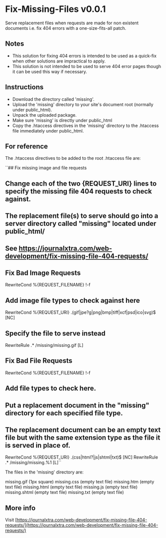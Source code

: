 # Fix-Missing-Files v0.0.1
Serve replacement files when requests are made for non existent documents i.e. fix 404 errors with a one-size-fits-all patch.

## Notes

- This solution for fixing 404 errors is intended to be used as a quick-fix when other solutions are impractical to apply.
- This solution is not intended to be used to serve 404 error pages though it can be used this way if necessary.

## Instructions

- Download the directory called 'missing'.
- Upload the 'missing' directory to your site's document root (normally under public_html).
- Unpack the uploaded package.
- Make sure 'missing' is directly under public_html
- Copy the .htaccess directives in the 'missing' directory to the .htaccess file immediately under public_html.

## For reference

The .htaccess directives to be added to the root .htaccess file are:

``## Fix missing image and file requests
## Change each of the two {REQUEST_URI} lines to specify the missing file 404 requests to check against.
## The replacement file(s) to serve should go into a server directory called "missing" located under public_html/
## See https://journalxtra.com/web-development/fix-missing-file-404-requests/
 
## Fix Bad Image Requests
RewriteCond %{REQUEST_FILENAME} !-f
## Add image file types to check against here
RewriteCond %{REQUEST_URI} .(gif|jpe?g|png|bmp|tiff|xcf|psd|ico|svg)$ [NC]
## Specify the file to serve instead
RewriteRule .* /missing/missing.gif [L]
 
## Fix Bad File Requests
RewriteCond %{REQUEST_FILENAME} !-f
## Add file types to check here.
## Put a replacement document in the "missing" directory for each specified file type.
## The replacement document can be an empty text file but with the same extension type as the file it is served in place of.
RewriteCond %{REQUEST_URI} .(css|html?|js|shtml|txt)$ [NC]
RewriteRule .* /missing/missing.%1 [L]``

The files in the 'missing' directory are:

missing.gif (1px square)
missing.css (empty text file)
missing.htm (empty text file)
missing.html (empty text file)
missing.js (empty text file)
missing.shtml (empty text file)
missing.txt (empty text file)

## More info

Visit [https://journalxtra.com/web-development/fix-missing-file-404-requests/](https://journalxtra.com/web-development/fix-missing-file-404-requests/)
